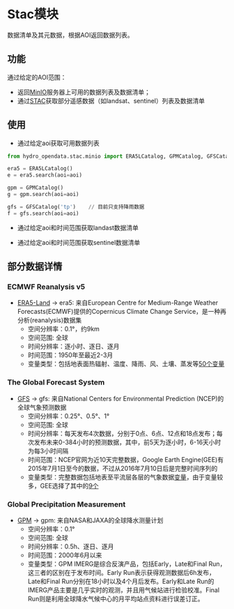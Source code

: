# Stac模块

数据清单及其元数据，根据AOI返回数据列表。

## 功能

通过给定的AOI范围：
- 返回[MinIO](http://minio.waterism.com:9090/)服务器上可用的数据列表及数据清单；
- 通过[STAC](https://stacspec.org/en/)获取部分遥感数据（如landsat、sentinel）列表及数据清单

## 使用

- 通过给定aoi获取可用数据列表
```python
from hydro_opendata.stac.minio import ERA5LCatalog, GPMCatalog, GFSCatalog

era5 = ERA5LCatalog()
e = era5.search(aoi=aoi)

gpm = GPMCatalog()
g = gpm.search(aoi=aoi)

gfs = GFSCatalog('tp')    // 目前只支持降雨数据
f = gfs.search(aoi=aoi)
```

- 通过给定aoi和时间范围获取landast数据清单

- 通过给定aoi和时间范围获取sentinel数据清单

## 部分数据详情

### ECMWF Reanalysis v5
- [ERA5-Land](https://www.ecmwf.int/en/forecasts/dataset/ecmwf-reanalysis-v5-land) -> era5: 来自European Centre for Medium-Range Weather Forecasts(ECMWF)提供的Copernicus Climate Change Service，是一种再分析(reanalysis)数据集
    - 空间分辨率：0.1°，约9km
    - 空间范围: 全球
    - 时间分辨率：逐小时、逐日、逐月
    - 时间范围：1950年至最近2-3月
    - 变量类型：包括地表面热辐射、温度、降雨、风、土壤、蒸发等[50个变量](https://cds.climate.copernicus.eu/cdsapp#!/dataset/reanalysis-era5-land?tab=overview)

### The Global Forecast System
- [GFS](https://www.emc.ncep.noaa.gov/emc/pages/numerical_forecast_systems/gfs.php) -> gfs: 来自National Centers for Environmental Prediction (NCEP)的全球气象预测数据
    - 空间分辨率：0.25°、0.5°、1°
    - 空间范围: 全球
    - 时间分辨率：每天发布4次数据，分别于0点、6点、12点和18点发布；每次发布未来0-384小时的预测数据，其中，前5天为逐小时，6-16天小时为每3小时间隔
    - 时间范围：NCEP官网为近10天完整数据，Google Earth Engine(GEE)有2015年7月1日至今的数据，不过从2016年7月10日后是完整时间序列的
    - 变量类型：完整数据包括地表至平流层各层的气象数据[变量](https://www.nco.ncep.noaa.gov/pmb/products/gfs/gfs.t00z.pgrb2.0p25.f003.shtml)，由于变量较多，GEE选择了其中的[9个](https://blog.csdn.net/qq_31988139/article/details/120589149)

### Global Precipitation Measurement
- [GPM](https://www.nasa.gov/mission_pages/GPM/main/index.html) -> gpm: 来自NASA和JAXA的全球降水测量计划
    - 空间分辨率：0.1°
    - 空间范围: 全球
    - 时间分辨率：0.5h、逐日、逐月
    - 时间范围：2000年6月以来
    - 变量类型：GPM IMERG是综合反演产品，包括Early，Late和Final Run，这三者的区别在于发布时间。Early Run表示获得观测数据后6h发布，Late和Final Run分别在18小时以及4个月后发布。Early和Late Run的IMERG产品主要是几乎实时的观测，并且用气候站进行检验校准。Final Run则是利用全球降水气候中心的月平均站点资料进行误差订正。